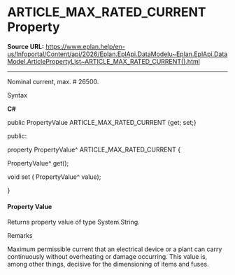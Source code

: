# ARTICLE_MAX_RATED_CURRENT Property

**Source URL:** https://www.eplan.help/en-us/Infoportal/Content/api/2026/Eplan.EplApi.DataModelu~Eplan.EplApi.DataModel.ArticlePropertyList~ARTICLE_MAX_RATED_CURRENT().html

---

Nominal current, max. # 26500.

Syntax

**C#**



public PropertyValue ARTICLE_MAX_RATED_CURRENT {get; set;}

public:

property PropertyValue^ ARTICLE_MAX_RATED_CURRENT {

   PropertyValue^ get();

   void set (    PropertyValue^ value);

}


#### Property Value

Returns property value of type System.String.

Remarks

Maximum permissible current that an electrical device or a plant can carry continuously without overheating or damage occurring. This value is, among other things, decisive for the dimensioning of items and fuses.

